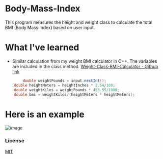 # Body-Mass-Index
This program measures the height and weight class to calculate the total BMI (Body Mass Index) based on user input.

# What I've learned
- Similar calculation from my weight BMI calculator in C++. The variables are included in the class method. [Weight-Class-BMI-Calculator - Github link](https://github.com/jmathtech/Weight-Class-BMI-Calculator)

```java
    	double weightPounds = input.nextInt();
	double heightMeters = heightInches * 2.54/100;
	double weightKilos = weightPounds * 453.59/1000;
	double bmi = weightKilos/(heightMeters * heightMeters);
```

# Here is an example
![image](https://user-images.githubusercontent.com/36749450/94008989-d252e080-fd71-11ea-87df-98117ab2835e.png)

### License
[MIT](https://choosealicense.com/licenses/mit/)
